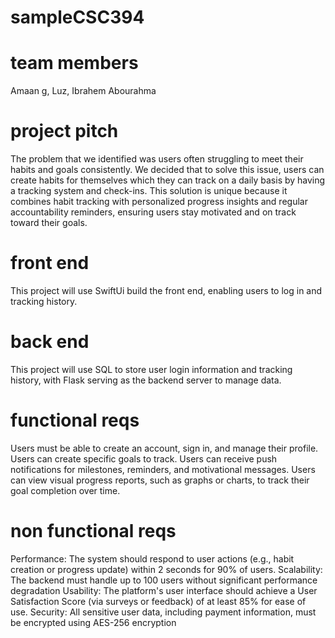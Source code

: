 # sampleCSC394

# team members

Amaan g, Luz, Ibrahem Abourahma

# project pitch

The problem that we identified was users often struggling to meet their habits and goals consistently. We decided that to solve this issue, users can create habits for themselves which they can track on a daily basis by having a tracking system and check-ins. This solution is unique because it combines habit tracking with personalized progress insights and regular accountability reminders, ensuring users stay motivated and on track toward their goals.

# front end

This project will use SwiftUi build the front end, enabling users to log in and tracking history.

# back end

This project will use SQL to store user login information and tracking history, with Flask serving as the backend server to manage data.

# functional reqs

Users must be able to create an account, sign in, and manage their profile. Users can create specific goals to track. Users can receive push notifications for milestones, reminders, and motivational messages. Users can view visual progress reports, such as graphs or charts, to track their goal completion over time.

# non functional reqs

Performance: The system should respond to user actions (e.g., habit creation or progress update) within 2 seconds for 90% of users. Scalability: The backend must handle up to 100 users without significant performance degradation Usability: The platform's user interface should achieve a User Satisfaction Score (via surveys or feedback) of at least 85% for ease of use. Security: All sensitive user data, including payment information, must be encrypted using AES-256 encryption

